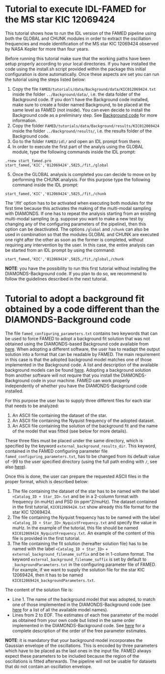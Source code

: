 # Tutorial to execute IDL-FAMED for the MS star KIC 12069424

This tutorial shows how to run the IDL version of the FAMED pipeline using both the GLOBAL and CHUNK modules in order to extract the oscillation frequencies and mode identification of the MS star KIC 12069424 observed by NASA Kepler for more than four years. 

Before running this tutorial make sure that the working paths have been setup properly according to your local directories. If you have installed the code using the install.sh script provided within the package this initial configuration is done automatically. Once these aspects are set you can run the tutorial using the steps listed below:

1. Copy the file `FAMED/tutorials/data/Background/data/KIC012069424.txt` inside the folder `../Background/data/`, i.e. the data folder of the Background code. If you don't have the Background code installed, make sure to create a folder named Background, to be placed at the same level as FAMED (not inside). You can even decide to install the Background code as a preliminary step. See [Background code](https://github.com/EnricoCorsaro/Background) for more information.
2. Copy the folder `FAMED/tutorials/data/Background/results/KIC012069424` inside the folder `../Background/results/`, i.e. the results folder of the Background code.
3. Go to the folder `FAMED/idl/` and open an IDL prompt from there.
4. In order to execute the first part of the analyis using the GLOBAL module, type the following commands inside the IDL prompt:

```idl
.rnew start_famed.pro
start_famed,'KIC','012069424',5825,/fit,/global
```	

5. Once the GLOBAL analysis is completed you can decide to move on by performing the CHUNK analysis. For this purpose type the following command inside the IDL prompt:

```idl
start_famed,'KIC','012069424',5825,/fit,/chunk
```	

The '/fit' option has to be activated when executing both modules for the first time because this activates the making of the multi-modal sampling with DIAMONDS. If one has to repeat the analysis starting from an existing multi-modal sampling (e.g. suppose you want to make a new test by changing any of the configuring parameters of the pipeline), then this option can be deactivated. The options `/global` and `/chunk` can also be used in combination so that the modules GLOBAL and CHUNK are executed one right after the other as soon as the former is completed, without requiring any intervention by the user. In this case, the entire analysis can be started from an IDL prompt by using the command:

```idl
start_famed,'KIC','012069424',5825,/fit,/global,/chunk
```	

**NOTE**: you have the possibility to run this first tutorial without installing the DIAMONDS-Background code. If you plan to do so, we recommend to follow the guidelines described in the next tutorial.

# Tutorial to adopt a background fit obtained by a code different than the DIAMONDS-Background code

The file `famed_configuring_parameters.txt` contains two keywords that can be used to force FAMED to adopt a background fit solution that was not obtained using the DIAMONDS-based Background code available from [here](https://github.com/EnricoCorsaro/Background). When adopting a different software, the user has to readapt the output solution into a format that can be readable by FAMED. The main requirement in this case is that the adopted background model matches one of those implemented in the Background code. A list and description of the available background models can be found [here](https://famed.readthedocs.io/en/latest/background_models.html). Adopting a background solution from another software will not require that you install the DIAMONDS-Background code in your machine. FAMED can work properly independently of whether you have the DIAMONDS-Background code installed.

For this purpose the user has to supply three different files for each star that needs to be analyzed:
1. An ASCII file containing the dataset of the star.
2. An ASCII file containing the Nyquist frequency of the adopted dataset.
3. An ASCII file containing the solution of the background fit and the name of the model that was fitted (see below for more details). 

These three files must be placed under the same directory, which is specified by the keyword `external_background_results_dir`. This keyword, contained in the FAMED configuring parameter file `famed_configuring_parameters.txt`, has to be changed from its default value of -99 to the user specified directory (using the full path ending with `/`, see also [here](https://famed.readthedocs.io/en/latest/configuring_parameters.html)). 

Once this is done, the user can prepare the requested ASCII files in the proper format, which is described below: 
1. The file containing the dataset of the star has to be named with the label `<Catalog_ID + Star_ID>.txt` and be in a 2-column format with frequency (in muHz) and PSD (in ppm^2/muHz). The dataset contained in the first tutorial, `KIC012069424.txt` show already this file format for the star KIC 12069424.
2. The file containing the Nyquist frequency has to be named with the label `<Catalog_ID + Star_ID>_NyquistFrequency.txt` and specify the value in muHz. In the example of the tutorial, this file should be named `KIC012069424_NyquistFrequency.txt`. An example of the content of this file is provided in the first tutorial.
3. The file containing the fit solution (hereafter solution file) has to be named with the label `<Catalog_ID + Star_ID>` + `external_background_filename_suffix` and be in 1-column format. The keyword `external_background_filename_suffix` is set by default to `_backgroundParameters.txt` in the configuring parameter file of FAMED. For example, if we want to supply the solution file for the star KIC 12069424, then it has to be named `KIC012069424_backgroundParameters.txt`.

The content of the solution file is:
- Line 1. The name of the background model that was adopted, to match one of those implemented in the DIAMONDS-Background code (see [here](https://famed.readthedocs.io/en/latest/background_models.html) for a list of all the available model names).
- Lines from 2 to EOF. The estimates of each free parameter of the model as obtained from your own code but listed in the same order implemented in the DIAMONDS-Background code. See [here](https://famed.readthedocs.io/en/latest/background_models.html) for a complete description of the order of the free parameter estimates.

**NOTE**: it is mandatory that your background model incorporates the Gaussian envelope of the oscillations. This is encoded by three parameters which have to be placed as the last ones in the input file. FAMED always expect these parameters to be included because the region of the oscillations is fitted afterwards. The pipeline will not be usable for datasets that do not contain an oscillation envelope.